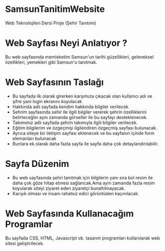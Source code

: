 # SamsunTanitimWebsite
Web Teknolojileri Dersi Proje (Şehir Tanıtımı)

# Web Sayfası Neyi Anlatıyor ?
Bu web sayfasında memleketim Samsun'un tarihi güzellikleri, geleneksel özellikleri, yemekleri gibi Samsun'u tanıtmak.

# Web Sayfasının Taslağı
- Bu sayfada ilk olarak girerken karşımıza çıkacak olan kullanıcı adı ve şifre yani login ekranını koyulacak
- Hakkında adlı sayfada kendim hakkında bilgiler verilecek
- Sehrim sayfasında sehir ile ilgili bilgiler vererek şehrin özelliklerini belirteceğim aynı zamanda görseller ile bu sayfayı desteklenecek.
- Takımımız adlı sayfada şehrin takımıyla ilgili bilgiler verilecek.
- Eğitim bilgilerim ve özgeçmişi ilgilendiren özgeçmiş sayfası bulunacak.
- Ayrıca siteye bir iletişim sayfası eklenecek ve bu sayfanın içinde form elemanları bulunacak
- Bunlara ek olarak daha fazla sayfa ile sayfa daha çok detaylandırılabilir.

# Sayfa Düzenim
- Bu web sayfasında şehri tanıtmak için bilgilerin yanı sıra bol resim ile daha çok göze hitap etmesi sağlancak.Ama aynı zamanda fazla resim koyularak siteyi ziyaret eden ziyaretçi bunaltılmayacak.
- Karışık olması ve insanı rahatsız edici görüntüden kaçınılacak.

# Web Sayfasında Kullanacağım Programlar
Bu sayfada CSS, HTML, Javascript vb. tasarım programları kullanılarak web sitesi geliştirilecek.
